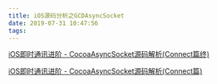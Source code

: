```yaml
---
title: iOS源码分析之GCDAsyncSocket
date: 2019-07-31 10:47:56
tags:
---
```


[iOS即时通讯进阶 - CocoaAsyncSocket源码解析(Connect篇终)](https://www.jianshu.com/p/22c984eac9b9)

[iOS即时通讯进阶 - CocoaAsyncSocket源码解析(Connect篇)](https://www.jianshu.com/p/0a11b2d0f4ae)

